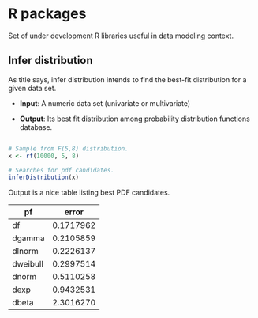 # R packages

Set of under development R libraries useful in data modeling context.

## Infer distribution

As title says, infer distribution intends to find the best-fit distribution for a given data set.

* **Input**: A numeric data set (univariate or multivariate)

* **Output**: Its best fit distribution among probability distribution functions database.

```r

# Sample from F(5,8) distribution.
x <- rf(10000, 5, 8)

# Searches for pdf candidates.
inferDistribution(x)
```

Output is a nice table listing best PDF candidates.

pf | error
--- | -----
df | 0.1717962
dgamma | 0.2105859
dlnorm | 0.2226137
dweibull | 0.2997514
dnorm | 0.5110258
dexp | 0.9432531
dbeta | 2.3016270

